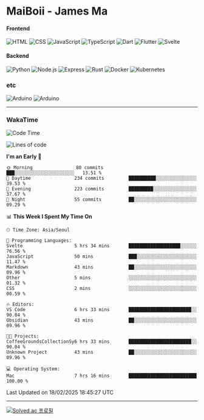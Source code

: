 # MaiBoii - James Ma

#### Frontend
![HTML](https://img.shields.io/badge/-HTML-E34F26?style=flat-square&logo=html5&logoColor=white)
![CSS](https://img.shields.io/badge/-CSS-1572B6?style=flat-square&logo=css3)
![JavaScript](https://img.shields.io/badge/-JavaScript-F7DF1E?style=flat-square&logo=javascript&logoColor=black)
![TypeScript](https://img.shields.io/badge/-TypeScript-02569B?style=flat-square&logo=typescript&logoColor=white)
![Dart](https://img.shields.io/badge/-Dart-0175C2?style=flat-square&logo=dart)
![Flutter](https://img.shields.io/badge/-Flutter-02569B?style=flat-square&logo=flutter)
![Svelte](https://img.shields.io/badge/-Svelte-E34F26?style=flat-square&logo=svelte&logoColor=white)


#### Backend
![Python](https://img.shields.io/badge/-Python-3776AB?style=flat-square&logo=python&logoColor=white)
![Node.js](https://img.shields.io/badge/-Node.js-339933?style=flat-square&logo=node.js&logoColor=white)
![Express](https://img.shields.io/badge/-Express-339933?style=flat-square&logo=express&logoColor=white)
![Rust](https://img.shields.io/badge/-Rust-000000?style=flat-square&logo=rust&logoColor=white)
![Docker](https://img.shields.io/badge/-Docker-2496ED?style=flat-square&logo=docker&logoColor=white)
![Kubernetes](https://img.shields.io/badge/-Kubernetes-326CE5?style=flat-square&logo=kubernetes&logoColor=white)


### etc
![Arduino](https://img.shields.io/badge/-Arduino-00878F?style=flat-square&logo=arduino&logoColor=white)
![Arduino](https://img.shields.io/badge/-Unity-232326?style=flat-square&logo=unity&logoColor=white)

---
### WakaTime
<!--START_SECTION:waka-->
![Code Time](http://img.shields.io/badge/Code%20Time-1%2C053%20hrs%2033%20mins-blue)

![Lines of code](https://img.shields.io/badge/From%20Hello%20World%20I%27ve%20Written-1.8%20million%20lines%20of%20code-blue)

**I'm an Early 🐤** 

```text
🌞 Morning                80 commits          ███░░░░░░░░░░░░░░░░░░░░░░   13.51 % 
🌆 Daytime                234 commits         ██████████░░░░░░░░░░░░░░░   39.53 % 
🌃 Evening                223 commits         █████████░░░░░░░░░░░░░░░░   37.67 % 
🌙 Night                  55 commits          ██░░░░░░░░░░░░░░░░░░░░░░░   09.29 % 
```


📊 **This Week I Spent My Time On** 

```text
🕑︎ Time Zone: Asia/Seoul

💬 Programming Languages: 
Svelte                   5 hrs 34 mins       ███████████████████░░░░░░   76.56 % 
JavaScript               50 mins             ███░░░░░░░░░░░░░░░░░░░░░░   11.47 % 
Markdown                 43 mins             ██░░░░░░░░░░░░░░░░░░░░░░░   09.96 % 
Other                    5 mins              ░░░░░░░░░░░░░░░░░░░░░░░░░   01.32 % 
CSS                      2 mins              ░░░░░░░░░░░░░░░░░░░░░░░░░   00.59 % 

🔥 Editors: 
VS Code                  6 hrs 33 mins       ███████████████████████░░   90.04 % 
Obsidian                 43 mins             ██░░░░░░░░░░░░░░░░░░░░░░░   09.96 % 

🐱‍💻 Projects: 
CoffeeGroundsCollectionSy6 hrs 33 mins       ███████████████████████░░   90.04 % 
Unknown Project          43 mins             ██░░░░░░░░░░░░░░░░░░░░░░░   09.96 % 

💻 Operating System: 
Mac                      7 hrs 16 mins       █████████████████████████   100.00 % 
```


 Last Updated on 18/02/2025 18:45:27 UTC
<!--END_SECTION:waka-->
---
[![Solved.ac
프로필](http://mazassumnida.wtf/api/v2/generate_badge?boj=msu2020)](https://solved.ac/msu2020)
